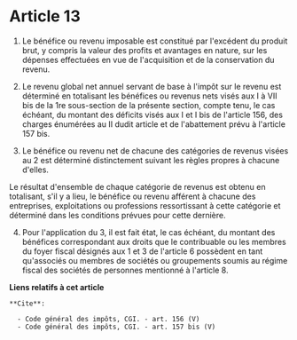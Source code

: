 # Article 13

1. Le bénéfice ou revenu imposable est constitué par l'excédent du produit brut, y compris la valeur des profits et avantages
en nature, sur les dépenses effectuées en vue de l'acquisition et de la conservation du revenu. 

2. Le revenu global net annuel servant de base à l'impôt sur le revenu est déterminé en totalisant les bénéfices ou revenus
nets visés aux I à VII bis de la 1re sous-section de la présente section, compte tenu, le cas échéant, du montant des
déficits visés aux I et I bis de l'article 156, des charges énumérées au II dudit article et de l'abattement prévu à
l'article 157 bis. 

3. Le bénéfice ou revenu net de chacune des catégories de revenus visées au 2 est déterminé distinctement suivant les règles
propres à chacune d'elles. 

Le résultat d'ensemble de chaque catégorie de revenus est obtenu en totalisant, s'il y a lieu, le bénéfice ou revenu afférent
à chacune des entreprises, exploitations ou professions ressortissant à cette catégorie et déterminé dans les conditions
prévues pour cette dernière. 

4. Pour l'application du 3, il est fait état, le cas échéant, du montant des bénéfices correspondant aux droits que le
contribuable ou les membres du foyer fiscal désignés aux 1 et 3 de l'article 6 possèdent en tant qu'associés ou membres de
sociétés ou groupements soumis au régime fiscal des sociétés de personnes mentionné à l'article 8.

**Liens relatifs à cet article**

	**Cite**:

	  - Code général des impôts, CGI. - art. 156 (V)
	  - Code général des impôts, CGI. - art. 157 bis (V)
